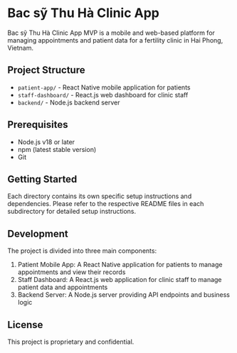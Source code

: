 # Bac sỹ Thu Hà Clinic App

Bac sỹ Thu Hà Clinic App MVP is a mobile and web-based platform for managing appointments and patient data for a fertility clinic in Hai Phong, Vietnam.

## Project Structure

- `patient-app/` - React Native mobile application for patients
- `staff-dashboard/` - React.js web dashboard for clinic staff
- `backend/` - Node.js backend server

## Prerequisites

- Node.js v18 or later
- npm (latest stable version)
- Git

## Getting Started

Each directory contains its own specific setup instructions and dependencies. Please refer to the respective README files in each subdirectory for detailed setup instructions.

## Development

The project is divided into three main components:
1. Patient Mobile App: A React Native application for patients to manage appointments and view their records
2. Staff Dashboard: A React.js web application for clinic staff to manage patient data and appointments
3. Backend Server: A Node.js server providing API endpoints and business logic

## License

This project is proprietary and confidential. 